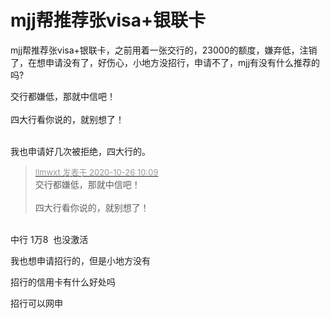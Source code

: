 # mjj帮推荐张visa+银联卡


mjj帮推荐张visa+银联卡，之前用着一张交行的，23000的额度，嫌弃低，注销了，在想申请没有了，好伤心，小地方没招行，申请不了，mjj有没有什么推荐的吗?

交行都嫌低，那就中信吧！<br />
<br />
四大行看你说的，就别想了！<br />
<br />
<img src="static/image/smiley/default/lol.gif" smilieid="12" border="0" alt="" /><img src="static/image/smiley/default/lol.gif" smilieid="12" border="0" alt="" /><img src="static/image/smiley/default/lol.gif" smilieid="12" border="0" alt="" />

我也申请好几次被拒绝，四大行的。

<div class="quote"><blockquote><font size="2"><a href="https://www.hostloc.com/forum.php?mod=redirect&amp;goto=findpost&amp;pid=9352698&amp;ptid=758473" target="_blank"><font color="#999999">llmwxt 发表于 2020-10-26 10:09</font></a></font><br />
交行都嫌低，那就中信吧！<br />
<br />
四大行看你说的，就别想了！</blockquote></div><br />
中行 1万8&nbsp;&nbsp;也没激活

<img src="static/image/smiley/default/sweat.gif" smilieid="10" border="0" alt="" />我也想申请招行的，但是小地方没有

招行的信用卡有什么好处吗

招行可以网申
